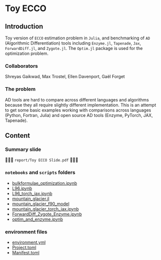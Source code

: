 # Toy ECCO

## Introduction

Toy version of `ECCO` estimation problem in `Julia`, and benchmarking of `AD` (Algorithmic Differentiation) tools including `Enzyme.jl`, `Tapenade`, `Jax`, `ForwardDiff.jl`, and `Zygote.jl`. The `Optim.jl` package is used for the optimization problem.

### Collaborators

Shreyas Gaikwad, Max Trostel, Ellen Davenport, Gaël Forget

### The problem

AD tools are hard to compare across different languages and algorithms because they all require slightly different implementation. This is an attempt to get some basic examples working with comparisons across languages (Python, Fortran, Julia) and open source AD tools (Enzyme, PyTorch, JAX, Tapenade).

## Content

### Summary slide

🚀🚀🚀 `report/Toy ECCO Slide.pdf` 🚀🚀🚀

### `notebooks` and `scripts` folders

- [bulkformulae_optimization.ipynb](https://github.dev/ECCO-Hackweek/EH24-ToyECCO/blob/main/notebooks/bulkformulae_optimization.ipynb)
- [L96.ipynb](https://github.dev/ECCO-Hackweek/EH24-ToyECCO/blob/main/notebooks/L96.ipynb)
- [L96_torch_jax.ipynb](https://github.dev/ECCO-Hackweek/EH24-ToyECCO/blob/main/notebooks/L96_torch_jax.ipynb)
- [mountain_glacier.jl](https://github.dev/ECCO-Hackweek/EH24-ToyECCO/blob/main/scripts/mountain_glacier.jl)
- [mountain_glacier_f90_model](https://github.dev/ECCO-Hackweek/EH24-ToyECCO/blob/main/scripts/mountain_glacier_f90_model)
- [mountain_glacier_torch_jax.ipynb](https://github.dev/ECCO-Hackweek/EH24-ToyECCO/blob/main/scripts/mountain_glacier_torch_jax.ipynb)
- [ForwardDiff_Zygote_Enzyme.ipynb](https://github.dev/ECCO-Hackweek/EH24-ToyECCO/blob/main/notebooks/ForwardDiff_Zygote_Enzyme.ipynb)
- [optim_and_enzyme.ipynb](https://github.dev/ECCO-Hackweek/EH24-ToyECCO/blob/main/notebooks/optim_and_enzyme.ipynb)

### environment files 

- [environment.yml](https://github.dev/ECCO-Hackweek/EH24-ToyECCO/blob/main/environment.yml)
- [Project.toml](https://github.dev/ECCO-Hackweek/EH24-ToyECCO/blob/main/Project.toml)
- [Manifest.toml](https://github.dev/ECCO-Hackweek/EH24-ToyECCO/blob/main/Manifest.toml)
